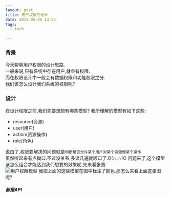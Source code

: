 ```yaml
---
layout: post
title: 用户权限的设计
date: 2015-05-06 13:53
tags:
  - tech
  
---
```


### 背景 ###
今天聊聊用户权限的设计思路.  
一般来说,只有系统中存在用户,就会有权限.  
而在权限设计中一般会有数据权限和功能权限之分.  
我们该怎么设计我们系统的权限呢?

### 设计 ###
在设计权限之前,我们先要想想有哪些模型?
我所理解的模型有如下这些:

- resource(资源)
- user(用户)
- action(资源操作)
- role(角色)

说白了,权限要解决的问题就是`判断是否允许某个用户对某个资源做某个操作`  
虽然听起来有点拗口.不过没关系,多读几遍就顺口了.O(∩_∩)O
问题来了,这个模型该怎么组合才能达到我们想要的效果呢,先来看张图:  
![用户权限模型](http://chengchao.name/imageupload/user-authority-model.png) 
我把上面的这些模型在图中标注了颜色.那怎么来看上面这张图呢?  

##### 都是API #####
